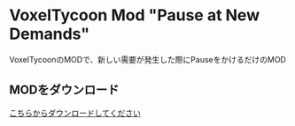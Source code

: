 # VoxelTycoon Mod "Pause at New Demands"

VoxelTycoonのMODで、新しい需要が発生した際にPauseをかけるだけのMOD


## MODをダウンロード

[こちらからダウンロードしてください](https://gitlab.com/tsuchinaga/voxel-tycoon-mod-pause-at-new-demands/-/jobs/artifacts/master/download?job=build)
